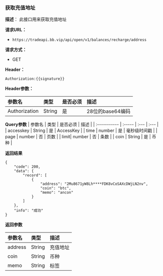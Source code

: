 ### 获取充值地址

**描述**：
此接口用来获取充值地址

**请求URL：** 
- ` https://tradeapi.bb.vip/api/open/v1/balances/recharge/address `

**请求方式：**
- GET

**Header：**

```
Authorization:{{signature}}
```

**Header参数：**

| 参数名          | 类型     | 是否必须 | 描述   |
| :----------- | :----- | :--- | :--- |
| Authorization | String | 是    | 28位的base64编码 |


**Query参数**
| 参数名          | 类型     | 是否必须 | 描述   |
| :----------- | :----- | :--- | :--- |
| accesskey | String | 是    | AccessKey |
| time | number | 是    | 毫秒级时间戳 |
| page | number | 否    | 页数 |
| limit| number | 否    | 条数 |
| coin | String | 是    | 币种 |

**返回结果**

```
{
	"code": 200,
	"data": {
		"record": [
			{
                "address": "2Mu8671yW8Lh****FDK8vCoSAXcDWjLN2nv",
                "coin": "btc",
				"memo": "ancon"
            }
		]
	},
	"info": "成功"
}
```

**返回参数**

| 参数名          | 类型   | 描述   |
| :----------- |  :--- | :--- |
| address | String     | 充值地址 |
| coin | String     | 币种 |
| memo | String     | 标签 |
